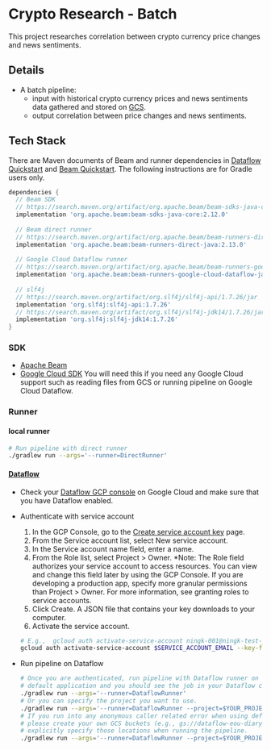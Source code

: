 # Crypto Research - Batch
This project researches correlation between crypto currency price changes and news sentiments.

## Details
* A batch pipeline:
  * input with historical crypto currency prices and news sentiments data gathered and stored on 
    [GCS](https://cloud.google.com/storage/).
  * output correlation between price changes and news sentiments.

## Tech Stack
There are Maven documents of Beam and runner dependencies in
 [Dataflow Quickstart](https://cloud.google.com/dataflow/docs/quickstarts/quickstart-java-maven) and
 [Beam Quickstart](https://beam.apache.org/get-started/quickstart-java/). The following instructions
 are for Gradle users only.

```groovy
dependencies {
  // Beam SDK
  // https://search.maven.org/artifact/org.apache.beam/beam-sdks-java-core/2.12.0/jar
  implementation 'org.apache.beam:beam-sdks-java-core:2.12.0'
  
  // Beam direct runner
  // https://search.maven.org/artifact/org.apache.beam/beam-runners-direct-java/2.13.0/jar
  implementation 'org.apache.beam:beam-runners-direct-java:2.13.0'
  
  // Google Cloud Dataflow runner
  // https://search.maven.org/artifact/org.apache.beam/beam-runners-google-cloud-dataflow-java/2.13.0/jar
  implementation 'org.apache.beam:beam-runners-google-cloud-dataflow-java:2.13.0'
  
  // slf4j
  // https://search.maven.org/artifact/org.slf4j/slf4j-api/1.7.26/jar
  implementation 'org.slf4j:slf4j-api:1.7.26'
  // https://search.maven.org/artifact/org.slf4j/slf4j-jdk14/1.7.26/jar
  implementation 'org.slf4j:slf4j-jdk14:1.7.26'
}
```

### SDK
* [Apache Beam](https://beam.apache.org/)
* [Google Cloud SDK](https://cloud.google.com/sdk/) You will need this if you need any Google Cloud
 support such as reading files from GCS or running pipeline on Google Cloud Dataflow.

### Runner
#### local runner

```bash
# Run pipeline with direct runner
./gradlew run --args='--runner=DirectRunner'
```

#### [Dataflow](https://cloud.google.com/dataflow/)
* Check your [Dataflow GCP console](https://pantheon.corp.google.com/dataflow) on Google Cloud and
 make sure that you have Dataflow enabled.
* Authenticate with service account
  1. In the GCP Console, go to the
  [Create service account key](https://pantheon.corp.google.com/apis/credentials/serviceaccountkey) page.
  2. From the Service account list, select New service account.
  3. In the Service account name field, enter a name.
  4. From the Role list, select Project > Owner. *Note: The Role field authorizes your service
   account to access resources. You can view and change this field later by using the GCP Console.
   If you are developing a production app, specify more granular permissions than Project > Owner.
   For more information, see granting roles to service accounts.
  5. Click Create. A JSON file that contains your key downloads to your computer.
  6. Activate the service account.
  
  ```bash
  # E.g.,  gcloud auth activate-service-account ningk-001@ningk-test-project.iam.gserviceaccount.com --key-file=/usr/local/google/home/ningk/gcp_credential.json
  gcloud auth activate-service-account $SERVICE_ACCOUNT_EMAIL --key-file=$JSON_FILE_DOWNLOADED
  ```

* Run pipeline on Dataflow

  ```bash
  # Once you are authenticated, run pipeline with Dataflow runner on Google Cloud. This will use your
  # default application and you should see the job in your Dataflow console of your default project.
  ./gradlew run --args='--runner=DataflowRunner'
  # Or you can specify the project you want to use.
  ./gradlew run --args='--runner=DataflowRunner --project=$YOUR_PROJECT_ID'
  # If you run into any anonymous caller related error when using default staging/temp GCS locations,
  # please create your own GCS buckets (e.g., gs://dataflow-eou-diary/staging) under the project and
  # explicitly specify those locations when running the pipeline.
  ./gradlew run --args='--runner=DataflowRunner --project=$YOUR_PROJECT_ID --tempLocation=gs://dataflow-eou-diary/staging --stagingLocation=gs://dataflow-eou-diary/staging'
  ```
